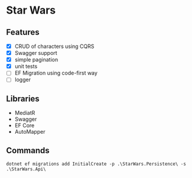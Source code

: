 ﻿# Star Wars

## Features
- [x] CRUD of characters using CQRS
- [x] Swagger support
- [x] simple pagination
- [x] unit tests
- [ ] EF Migration using code-first way
- [ ] logger

## Libraries
- MediatR
- Swagger
- EF Core
- AutoMapper

## Commands
```dotnet ef migrations add InitialCreate -p .\StarWars.Persistence\ -s .\StarWars.Api\```